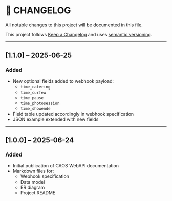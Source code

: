 # 📄 CHANGELOG

All notable changes to this project will be documented in this file.

This project follows [Keep a Changelog](https://keepachangelog.com/en/1.0.0/) and uses [semantic versioning](https://semver.org/).

---

## [1.1.0] – 2025-06-25
### Added
- New optional fields added to webhook payload:
  - `time_catering`
  - `time_curfew`
  - `time_pause`
  - `time_photosession`
  - `time_showende`
- Field table updated accordingly in webhook specification
- JSON example extended with new fields

---

## [1.0.0] – 2025-06-24
### Added
- Initial publication of CAOS WebAPI documentation
- Markdown files for:
  - Webhook specification
  - Data model
  - ER diagram
  - Project README
